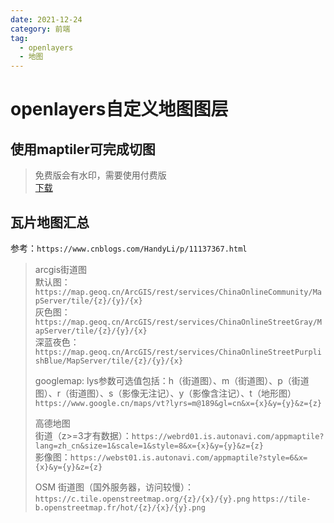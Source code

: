 ```yaml
---
date: 2021-12-24
category: 前端
tag:
  - openlayers
  - 地图 
---
```


# openlayers自定义地图图层

## 使用maptiler可完成切图

> 免费版会有水印，需要使用付费版  
> [下载](/blog/utils/MapTilerPjb.rar)

## 瓦片地图汇总

参考：`https://www.cnblogs.com/HandyLi/p/11137367.html`  

> arcgis街道图  
> 默认图：`https://map.geoq.cn/ArcGIS/rest/services/ChinaOnlineCommunity/MapServer/tile/{z}/{y}/{x}`  
> 灰色图：`https://map.geoq.cn/ArcGIS/rest/services/ChinaOnlineStreetGray/MapServer/tile/{z}/{y}/{x}`  
> 深蓝夜色：`https://map.geoq.cn/ArcGIS/rest/services/ChinaOnlineStreetPurplishBlue/MapServer/tile/{z}/{y}/{x}`  
>
> googlemap: lys参数可选值包括：h（街道图）、m（街道图）、p（街道图）、r（街道图）、s（影像无注记）、y（影像含注记）、t（地形图）  
> `https://www.google.cn/maps/vt?lyrs=m@189&gl=cn&x={x}&y={y}&z={z}`
>
> 高德地图  
> 街道（z>=3才有数据）：`https://webrd01.is.autonavi.com/appmaptile?lang=zh_cn&size=1&scale=1&style=8&x={x}&y={y}&z={z}`  
> 影像图：`https://webst01.is.autonavi.com/appmaptile?style=6&x={x}&y={y}&z={z}`  
>
> OSM
> 街道图（国外服务器，访问较慢）：
> `https://c.tile.openstreetmap.org/{z}/{x}/{y}.png`
> `https://tile-b.openstreetmap.fr/hot/{z}/{x}/{y}.png`
